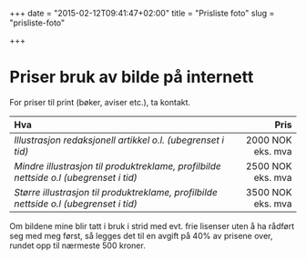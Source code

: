 +++
date = "2015-02-12T09:41:47+02:00"
title = "Prisliste foto"
slug = "prisliste-foto"

+++

# Priser bruk av bilde på internett

For priser til print (bøker, aviser etc.), ta kontakt.

| Hva | Pris |
| :------------- | -------------: |
| *Illustrasjon redaksjonell artikkel o.l. (ubegrenset i tid)* | 2000 NOK eks. mva |
| *Mindre illustrasjon til produktreklame, profilbilde nettside o.l (ubegrenset i tid)* | 2500 NOK eks. mva |
| *Større illustrasjon til produktreklame, profilbilde nettside o.l (ubegrenset i tid)* | 3500 NOK eks. mva |	

Om bildene mine blir tatt i bruk i strid med evt. frie lisenser uten å ha rådført seg med meg først, så legges det til en avgift på 40% av prisene over, rundet opp til nærmeste 500 kroner.

